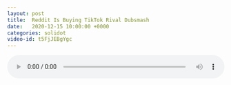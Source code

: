 ```yaml
---
layout: post
title:  Reddit Is Buying TikTok Rival Dubsmash
date:   2020-12-15 10:00:00 +0000
categories: solidot
video-id: t5FjJEBgYgc
---
```


<audio src="/assets/7fdbd3b7bf270d9e5b0f4cf1e075b889.mp3" style="width: 100%;" controls></audio>

